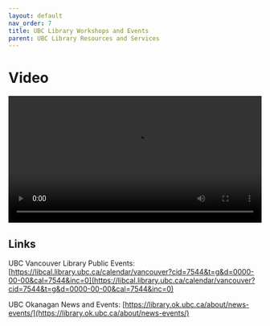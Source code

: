 ```yaml
---
layout: default
nav_order: 7
title: UBC Library Workshops and Events
parent: UBC Library Resources and Services
---
```


# Video

<video controls="controls" name="GRAD student orientation to the library - part 5" width="100%" src="GRAD_student_orientation_to_the_library_part_5_burned_in_captions_First_Frame.mp4"></video>

## Links

UBC Vancouver Library Public Events: [https://libcal.library.ubc.ca/calendar/vancouver?cid=7544&t=g&d=0000-00-00&cal=7544&inc=0](https://libcal.library.ubc.ca/calendar/vancouver?cid=7544&t=g&d=0000-00-00&cal=7544&inc=0)

UBC Okanagan News and Events: [https://library.ok.ubc.ca/about/news-events/](https://library.ok.ubc.ca/about/news-events/)

